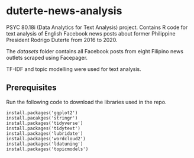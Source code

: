 # duterte-news-analysis

PSYC 80.18i (Data Analytics for Text Analysis) project. Contains R code for text analysis of English Facebook news posts about former Philippine President Rodrigo Duterte from 2016 to 2020.

The *datasets* folder contains all Facebook posts from eight Filipino news outlets scraped using Facepager.

TF-IDF and topic modelling were used for text analysis.

## Prerequisites
Run the following code to download the libraries used in the repo.
```
install.packages('ggplot2')
install.pacakges('stringr') 
install.packages('tidyverse')
install.packages('tidytext') 
install.packages('lubridate')
install.packages('wordcloud2')
install.packages('ldatuning')
install.packages('topicmodels')
```
